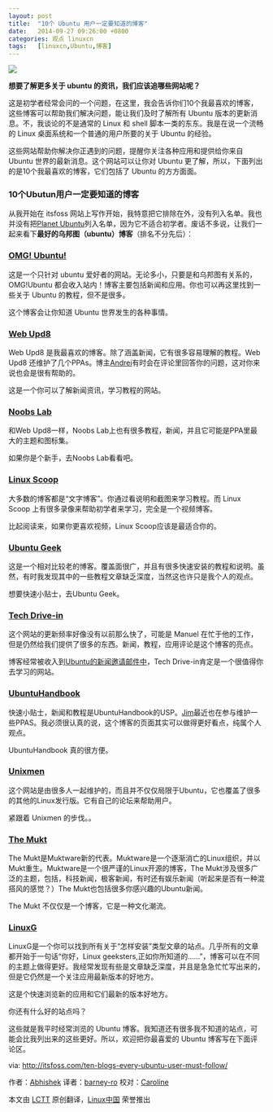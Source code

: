```yaml
---
layout: post
title:	"10个 Ubuntu 用户一定要知道的博客"
date:	2014-09-27 09:26:00 +0800 
categories:	观点 linuxcn 
tags:	[linuxcn,Ubuntu,博客]
---
```



![](/Asserts/Images//attachment/album/201409/27/092648ie0hlflepel1cggx.jpg)


**想要了解更多关于 ubuntu 的资讯，我们应该追哪些网站呢？**


这是初学者经常会问的一个问题，在这里，我会告诉你们10个我最喜欢的博客，这些博客可以帮助我们解决问题，能让我们及时了解所有 Ubuntu 版本的更新消息。不，我谈论的不是通常的 Linux 和 shell 脚本一类的东东。我是在说一个流畅的 Linux 桌面系统和一个普通的用户所要的关于 Ubuntu 的经验。


这些网站帮助你解决你正遇到的问题，提醒你关注各种应用和提供给你来自 Ubuntu 世界的最新消息。这个网站可以让你对 Ubuntu 更了解，所以，下面列出的是10个我最喜欢的博客，它们包括了 Ubuntu 的方方面面。


### 10个Ubutun用户一定要知道的博客


从我开始在 itsfoss 网站上写作开始，我特意把它排除在外，没有列入名单。我也并没有把[Planet Ubuntu](http://planet.ubuntu.com/)列入名单，因为它不适合初学者。废话不多说，让我们一起来看下**最好的乌邦图（ubuntu）博客**（排名不分先后）：


### [OMG! Ubuntu!](http://www.omgubuntu.co.uk/)


这是一个只针对 ubuntu 爱好者的网站。无论多小，只要是和乌邦图有关系的，OMG!Ubuntu 都会收入站内！博客主要包括新闻和应用。你也可以再这里找到一些关于 Ubuntu 的教程，但不是很多。


这个博客会让你知道 Ubuntu 世界发生的各种事情。


### [Web Upd8](http://www.webupd8.org/)


Web Upd8 是我最喜欢的博客。除了涵盖新闻，它有很多容易理解的教程。Web Upd8 还维护了几个PPAs。博主[Andrei](https://plus.google.com/+AlinAndrei)有时会在评论里回答你的问题，这对你来说也会是很有帮助的。


这是一个你可以了解新闻资讯，学习教程的网站。


### [Noobs Lab](http://www.noobslab.com/)


和Web Upd8一样，Noobs Lab上也有很多教程，新闻，并且它可能是PPA里最大的主题和图标集。


如果你是个新手，去Noobs Lab看看吧。


### [Linux Scoop](http://linuxscoop.com/)


大多数的博客都是“文字博客”。你通过看说明和截图来学习教程。而 Linux Scoop 上有很多录像来帮助初学者来学习，完全是一个视频博客。


比起阅读来，如果你更喜欢视频，Linux Scoop应该是最适合你的。


### [Ubuntu Geek](http://www.ubuntugeek.com/)


这是一个相对比较老的博客。覆盖面很广，并且有很多快速安装的教程和说明。虽然，有时我发现其中的一些教程文章缺乏深度，当然这也许只是我个人的观点。


想要快速小贴士，去Ubuntu Geek。


### [Tech Drive-in](http://www.techdrivein.com/)


这个网站的更新频率好像没有以前那么快了，可能是 Manuel 在忙于他的工作，但是仍然给我们提供了很多的东西。新闻，教程，应用评论是这个博客的亮点。


博客经常被收入到[Ubuntu的新闻邀请邮件中](https://lists.ubuntu.com/mailman/listinfo/ubuntu-news)，Tech Drive-in肯定是一个很值得你去学习的网站。


### [UbuntuHandbook](http://ubuntuhandbook.org/)


快速小贴士，新闻和教程是UbuntuHandbook的USP。[Jim](https://plus.google.com/u/0/+JimUbuntuHandbook)最近也在参与维护一些PPAS。我必须很认真的说，这个博客的页面其实可以做得更好看点，纯属个人观点。


UbuntuHandbook 真的很方便。


### [Unixmen](http://www.unixmen.com/)


这个网站是由很多人一起维护的，而且并不仅仅局限于Ubuntu，它也覆盖了很多的其他的Linux发行版。它有自己的论坛来帮助用户。


紧跟着 Unixmen 的步伐。。


### [The Mukt](http://www.themukt.com/)


The Mukt是Muktware新的代表。Muktware是一个逐渐消亡的Linux组织，并以Mukt重生。Muktware是一个很严谨的Linux开源的博客，The Mukt涉及很多广泛的主题，包括，科技新闻，极客新闻，有时还有娱乐新闻（听起来是否有一种混搭风的感觉？）The Mukt也包括很多你感兴趣的Ubuntu新闻。


The Mukt 不仅仅是一个博客，它是一种文化潮流。


### [LinuxG](http://linuxg.net/)


LinuxG是一个你可以找到所有关于“怎样安装”类型文章的站点。几乎所有的文章都开始于一句话“你好，Linux geeksters,正如你所知道的……”，博客可以在不同的主题上做得更好。我经常发现有些是文章缺乏深度，并且是急急忙忙写出来的，但是它仍然是一个关注应用最新版本的好地方。


这是个快速浏览新的应用和它们最新的版本好地方。


你还有什么好的站点吗？


这些就是我平时经常浏览的 Ubuntu 博客。我知道还有很多我不知道的站点，可能会比我列出来的这些更好。所以，欢迎把你最喜爱的 Ubuntu 博客写在下面评论区。


via: <http://itsfoss.com/ten-blogs-every-ubuntu-user-must-follow/>


作者：[Abhishek](http://itsfoss.com/author/Abhishek/) 译者：[barney-ro](https://github.com/barney-ro) 校对：[Caroline](https://github.com/carolinewuyan)


本文由 [LCTT](https://github.com/LCTT/TranslateProject) 原创翻译，[Linux中国](http://linux.cn/) 荣誉推出
